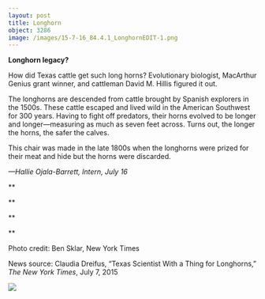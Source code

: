 ```yaml
---
layout: post
title: Longhorn
object: 3286
image: /images/15-7-16_84.4.1_LonghornEDIT-1.png
---
```

**Longhorn legacy?**

How did Texas cattle get such long horns? Evolutionary biologist, MacArthur Genius grant winner, and cattleman David M. Hillis figured it out.

The longhorns are descended from cattle brought by Spanish explorers in the 1500s. These cattle escaped and lived wild in the American Southwest for 300 years. Having to fight off predators, their horns evolved to be longer and longer—measuring as much as seven feet across. Turns out, the longer the horns, the safer the calves.

This chair was made in the late 1800s when the longhorns were prized for their meat and hide but the horns were discarded.

*—Hallie Ojala-Barrett, Intern, July 16*

**

**

**

**

Photo credit: Ben Sklar, New York Times

News source: Claudia Dreifus, “Texas Scientist With a Thing for Longhorns,” *The New York Times*, July 7, 2015

![]({{siteurl.base}}/images/15-7-16_84.4.1_LonghornEDIT-1.png)
